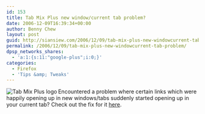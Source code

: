 ```yaml
---
id: 153
title: Tab Mix Plus new window/current tab problem?
date: 2006-12-09T16:39:34+00:00
author: Benny Chew
layout: post
guid: http://siansiew.com/2006/12/09/tab-mix-plus-new-windowcurrent-tab-problem/
permalink: /2006/12/09/tab-mix-plus-new-windowcurrent-tab-problem/
dpsp_networks_shares:
  - 'a:1:{s:11:"google-plus";i:0;}'
categories:
  - Firefox
  - 'Tips &amp; Tweaks'
---
```

<img align="left" title="Tab Mix Plus logo" id="image115" alt="Tab Mix Plus logo" src="http://spherebox.com/wp-content/uploads/2006/12/tab_mix_plus.jpg" />Encountered a problem where certain links which were happily opening up in new windows/tabs suddenly started opening up in your current tab? Check out the fix for it <a target="_blank" href="http://spherebox.com/2006/12/09/tab-mix-plus-new-windowcurrent-tab-problem/">here</a>.